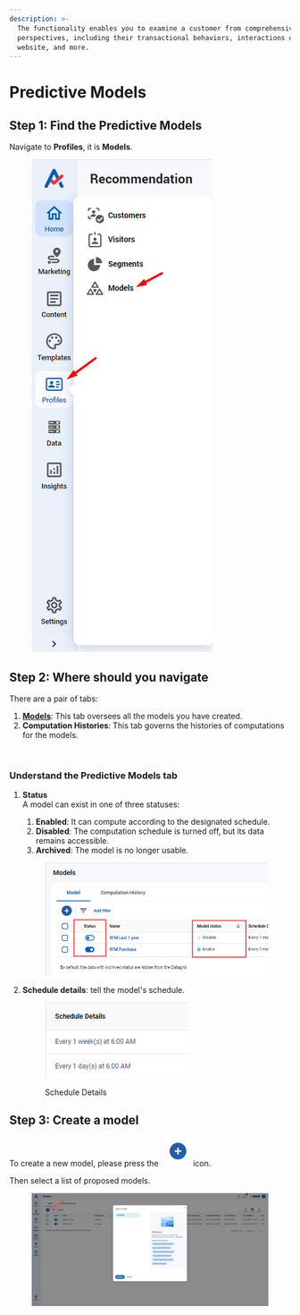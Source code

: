 ```yaml
---
description: >-
  The functionality enables you to examine a customer from comprehensive
  perspectives, including their transactional behaviors, interactions on the
  website, and more.
---
```


# Predictive Models

## Step 1: Find the Predictive Models

Navigate to **Profiles**, it is **Models**.

<figure><img src="../../.gitbook/assets/image (3884).png" alt=""><figcaption></figcaption></figure>

## Step 2: Where should you navigate

There are a pair of tabs:

1. [**Models**](./#understand-the-predictive-models-tab): This tab oversees all the models you have created.
2. **Computation Histories**: This tab governs the histories of computations for the models.

<figure><img src="https://lh7-rt.googleusercontent.com/docsz/AD_4nXd2w-dq4-kJsmbZbEWvZ8eDe_b8jPB9EqOB3WCdYmPnTZIYiCTPYMk2Ufw2CTqFfhazLX5sMAYB_jqocS61ZsUaq-eDQbNSQFdwFI9r-3gIE1zJxsktAipkqhzxrJF2hn8cWKe2v6M4Fmw3E4n1CRTvmc_P?key=nsg4PmgvSxrd7fjFkMggfQ" alt=""><figcaption></figcaption></figure>

### Understand the Predictive Models tab

1.  **Status**\
    A model can exist in one of three statuses:

    1. **Enabled**: It can compute according to the designated schedule.
    2. **Disabled**: The computation schedule is turned off, but its data remains accessible.
    3. **Archived**: The model is no longer usable.

    <figure><img src="../../.gitbook/assets/2024-09-17_12-00-50.png" alt=""><figcaption></figcaption></figure>
2.  **Schedule details**: tell the model's schedule.



    <figure><img src="../../.gitbook/assets/image (355).png" alt=""><figcaption><p>Schedule Details</p></figcaption></figure>



## Step 3: Create a model

To create a new model, please press the ![](<../../.gitbook/assets/image (2696).png>) icon.

Then select a list of proposed models.

<figure><img src="../../.gitbook/assets/2024-09-17_12-02-31.png" alt=""><figcaption></figcaption></figure>

